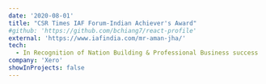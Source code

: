 ```yaml
---
date: '2020-08-01'
title: "CSR Times IAF Forum-Indian Achiever's Award"
#github: 'https://github.com/bchiang7/react-profile'
external: 'https://www.iafindia.com/mr-aman-jha/'
tech:
  - In Recognition of Nation Building & Professional Business success
company: 'Xero'
showInProjects: false
---
```


